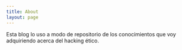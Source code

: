 ```yaml
---
title: About
layout: page
---
```


Esta blog lo uso a modo de repositorio de los conocimientos que voy adquiriendo acerca del hacking ético.
